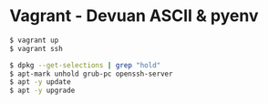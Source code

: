 # Vagrant - Devuan ASCII & pyenv

```sh
$ vagrant up
$ vagrant ssh
```

```sh
$ dpkg --get-selections | grep "hold"
$ apt-mark unhold grub-pc openssh-server
$ apt -y update
$ apt -y upgrade
```

